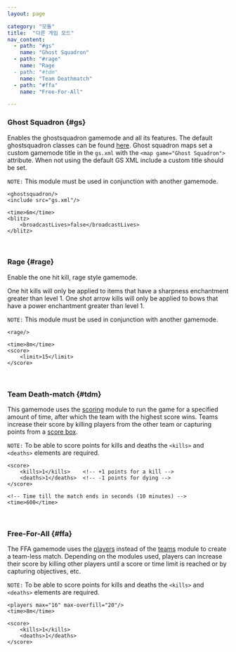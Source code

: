 ```yaml
---
layout: page

category: "모듈"
title:  "다른 게임 모드"
nav_content:
  - path: "#gs"
    name: "Ghost Squadron"
  - path: "#rage"
    name: "Rage
  - path: "#tdm"
    name: "Team Deathmatch"
  - path: "#ffa"
    name: "Free-For-All"

---
```


### Ghost Squadron {#gs}
Enables the ghostsquadron gamemode and all its features.
The default ghostsquadron classes can be found [here](https://maps.oc.tc/Blitz/GS/gs.xml).
Ghost squadron maps set a custom gamemode title in the `gs.xml` with the `<map game="Ghost Squadron">` attribute.
When not using the default GS XML include a custom title should be set.

`NOTE:` This module must be used in conjunction with another gamemode.

    <ghostsquadron/>
    <include src="gs.xml"/>

    <time>6m</time>
    <blitz>
        <broadcastLives>false</broadcastLives>
    </blitz>


<br/>

### Rage {#rage}
Enable the one hit kill, rage style gamemode.

One hit kills will only be applied to items that have a sharpness enchantment greater than level 1. One shot arrow kills will only be applied to bows that have a power enchantment greater than level 1.

`NOTE:` This module must be used in conjunction with another gamemode.

    <rage/>

    <time>8m</time>
    <score>
        <limit>15</limit>
    </score>


<br/>

### Team Death-match {#tdm}
This gamemode uses the [scoring](/modules/scoring) module to run the game for a specified amount of time, after which the team with the highest score wins. Teams increase their score by killing players from the other team or capturing points from a [score box](/modules/scoring#score_box).

`NOTE:` To be able to score points for kills and deaths the `<kills>` and `<deaths>` elements are required.

    <score>
        <kills>1</kills>    <!-- +1 points for a kill -->
        <deaths>1</deaths>  <!-- -1 points for dying -->
    </score>

    <!-- Time till the match ends in seconds (10 minutes) -->
    <time>600</time>


<br/>

### Free-For-All {#ffa}
The FFA gamemode uses the [players](/modules/players) instead of the [teams](/modules/teams) module to create a team-less match.
Depending on the modules used, players can increase their score by killing other players until a score or time limit is reached or by capturing objectives, etc.

`NOTE:` To be able to score points for kills and deaths the `<kills>` and `<deaths>` elements are required.

    <players max="16" max-overfill="20"/>
    <time>8m</time>

    <score>
        <kills>1</kills>
        <deaths>1</deaths>
    </score>
